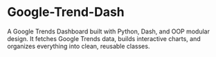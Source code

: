# Google-Trend-Dash
A Google Trends Dashboard built with Python, Dash, and OOP modular design. It fetches Google Trends data, builds interactive charts, and organizes everything into clean, reusable classes.
